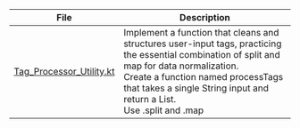 | File                                                 | Description                                                                                                                                                                                                                                                                  |
|------------------------------------------------------|------------------------------------------------------------------------------------------------------------------------------------------------------------------------------------------------------------------------------------------------------------------------------|
| [Tag_Processor_Utility.kt](Tag_Processor_Utility.kt) | Implement a function that cleans and structures user-input tags, practicing the essential combination of split and map for data normalization. <br/>Create a function named processTags that takes a single String input and return a List<String>. <br/>Use .split and .map |
